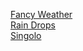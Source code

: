 <a href="https://krilian88.github.io/works/FancyWeather/index" target="_blank">Fancy Weather</a><br>
<a href="https://krilian88.github.io/works/#/index" target="_blank">Rain Drops</a><br>
<a href="https://krilian88.github.io/works/#/index" target="_blank">Singolo</a><br>
